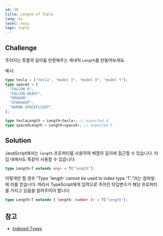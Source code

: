 ```yaml
---
id: 18
title: Length of Tuple
lang: ko
level: easy
tags: tuple
---
```


## Challenge

주어지는 튜플의 길이를 반환해주는 제네릭 `Length`를 만들어보세요.

예시:

```ts
type tesla = ["tesla", "model 3", "model X", "model Y"];
type spaceX = [
  "FALCON 9",
  "FALCON HEAVY",
  "DRAGON",
  "STARSHIP",
  "HUMAN SPACEFLIGHT",
];

type teslaLength = Length<tesla>; // expected 4
type spaceXLength = Length<spaceX>; // expected 5
```

## Solution

JavaScript에서는 `length` 프로퍼티를 사용하여 배열의 길이에 접근할 수 있습니다.
타입 내에서도 똑같이 사용할 수 있습니다:

```ts
type Length<T extends any> = T["length"];
```

이렇게만 할 경우 “Type 'length' cannot be used to index type 'T'.”라는 컴파일 에
러를 얻습니다. 따라서 TypeScript에게 입력으로 주어진 타입변수가 해당 프로퍼티를
가지고 있음을 알려주어야 합니다:

```ts
type Length<T extends { length: number }> = T["length"];
```

## 참고

- [Indexed Types](https://www.typescriptlang.org/docs/handbook/2/indexed-access-types.html)
